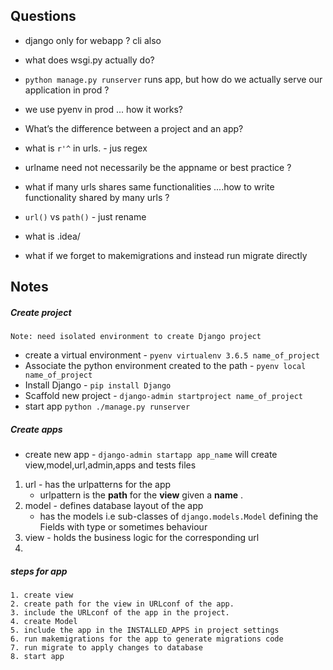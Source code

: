 ## Questions
* django only for webapp ? cli also
* what does wsgi.py actually do?
* `python manage.py runserver` runs app, but how do we actually serve our application in prod ?
* we use pyenv in prod ... how it works?
* What’s the difference between a project and an app?
* what is `r'^` in urls. - jus regex
* urlname need not necessarily be the appname or best practice ?
* what if many urls shares same functionalities ....how to write functionality shared by many urls ?
* `url()` vs `path()` - just rename
* what is .idea/

* what if we forget to makemigrations and instead run migrate directly


## Notes

##### Create project
    Note: need isolated environment to create Django project

   * create a virtual environment  - `pyenv virtualenv 3.6.5 name_of_project`
   * Associate the python environment created to the path - `pyenv local name_of_project`
   * Install Django - `pip install Django`
   * Scaffold new project - `django-admin startproject name_of_project`
   * start app `python ./manage.py runserver`

##### Create apps

   * create new app - `django-admin startapp app_name` will create view,model,url,admin,apps and tests files
   1. url - has the urlpatterns for the app
        * urlpattern is the **path** for the **view** given a **name** .
   2. model - defines database layout of the app
        * has the models i.e sub-classes of `django.models.Model` defining the Fields with type or sometimes behaviour
   3. view - holds the business logic for the corresponding url
   4.

##### steps for app
    1. create view
    2. create path for the view in URLconf of the app.
    3. include the URLconf of the app in the project.
    4. create Model
    5. include the app in the INSTALLED_APPS in project settings
    6. run makemigrations for the app to generate migrations code
    7. run migrate to apply changes to database
    8. start app